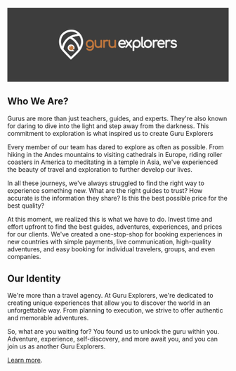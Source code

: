 <p align="center"><a href="https://guruexporers.com" target="_blank"><img src="https://github.com/guruexplorers/.github/blob/master/docs/images/guru-logo-gh.png?raw=true" ></a></p>

## Who We Are?
Gurus are more than just teachers, guides, and experts. They're also known for daring to dive into the light and step away from the darkness. This commitment to exploration is what inspired us to create Guru Explorers

Every member of our team has dared to explore as often as possible. From hiking in the Andes mountains to visiting cathedrals in Europe, riding roller coasters in America to meditating in a temple in Asia, we've experienced the beauty of travel and exploration to further develop our lives.

In all these journeys, we've always struggled to find the right way to experience something new. What are the right guides to trust? How accurate is the information they share? Is this the best possible price for the best quality?

At this moment, we realized this is what we have to do. Invest time and effort upfront to find the best guides, adventures, experiences, and prices for our clients. We've created a one-stop-shop for booking experiences in new countries with simple payments, live communication, high-quality adventures, and easy booking for individual travelers, groups, and even companies.

## Our Identity
We're more than a travel agency. At Guru Explorers, we're dedicated to creating unique experiences that allow you to discover the world in an unforgettable way. From planning to execution, we strive to offer authentic and memorable adventures.

So, what are you waiting for? You found us to unlock the guru within you. Adventure, experience, self-discovery, and more await you, and you can join us as another Guru Explorers.


<a href="https://guruexplorers.com/en/about-us/" target="_blank">Learn more</a>.